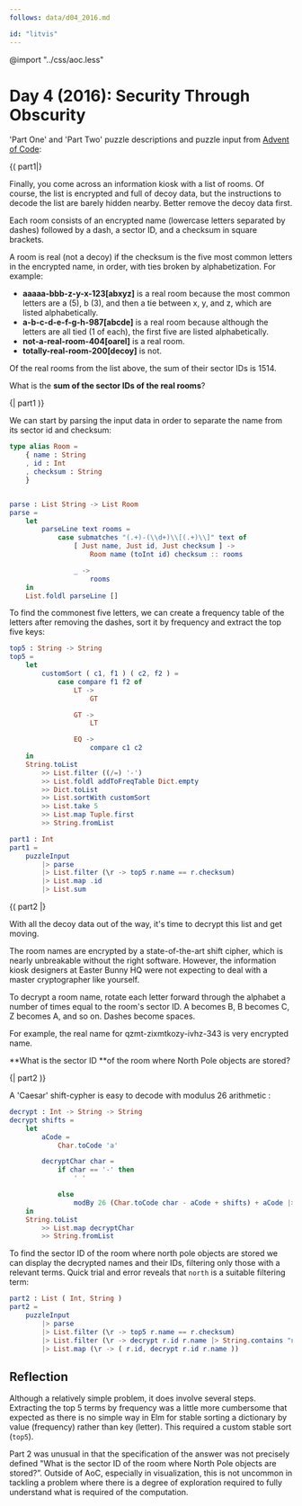 ```yaml
---
follows: data/d04_2016.md

id: "litvis"
---
```


@import "../css/aoc.less"

# Day 4 (2016): Security Through Obscurity

'Part One' and 'Part Two' puzzle descriptions and puzzle input from [Advent of Code](https://adventofcode.com/2016/day/4):

{( part1|}

Finally, you come across an information kiosk with a list of rooms. Of course, the list is encrypted and full of decoy data, but the instructions to decode the list are barely hidden nearby. Better remove the decoy data first.

Each room consists of an encrypted name (lowercase letters separated by dashes) followed by a dash, a sector ID, and a checksum in square brackets.

A room is real (not a decoy) if the checksum is the five most common letters in the encrypted name, in order, with ties broken by alphabetization. For example:

- **aaaaa-bbb-z-y-x-123[abxyz]** is a real room because the most common letters are a (5), b (3), and then a tie between x, y, and z, which are listed alphabetically.
- **a-b-c-d-e-f-g-h-987[abcde]** is a real room because although the letters are all tied (1 of each), the first five are listed alphabetically.
- **not-a-real-room-404[oarel]** is a real room.
- **totally-real-room-200[decoy]** is not.

Of the real rooms from the list above, the sum of their sector IDs is 1514.

What is the **sum of the sector IDs of the real rooms**?

{| part1 )}

We can start by parsing the input data in order to separate the name from its sector id and checksum:

```elm {l}
type alias Room =
    { name : String
    , id : Int
    , checksum : String
    }


parse : List String -> List Room
parse =
    let
        parseLine text rooms =
            case submatches "(.+)-(\\d+)\\[(.+)\\]" text of
                [ Just name, Just id, Just checksum ] ->
                    Room name (toInt id) checksum :: rooms

                _ ->
                    rooms
    in
    List.foldl parseLine []
```

To find the commonest five letters, we can create a frequency table of the letters after removing the dashes, sort it by frequency and extract the top five keys:

```elm {l}
top5 : String -> String
top5 =
    let
        customSort ( c1, f1 ) ( c2, f2 ) =
            case compare f1 f2 of
                LT ->
                    GT

                GT ->
                    LT

                EQ ->
                    compare c1 c2
    in
    String.toList
        >> List.filter ((/=) '-')
        >> List.foldl addToFreqTable Dict.empty
        >> Dict.toList
        >> List.sortWith customSort
        >> List.take 5
        >> List.map Tuple.first
        >> String.fromList
```

```elm {l r}
part1 : Int
part1 =
    puzzleInput
        |> parse
        |> List.filter (\r -> top5 r.name == r.checksum)
        |> List.map .id
        |> List.sum
```

{( part2 |}

With all the decoy data out of the way, it's time to decrypt this list and get moving.

The room names are encrypted by a state-of-the-art shift cipher, which is nearly unbreakable without the right software. However, the information kiosk designers at Easter Bunny HQ were not expecting to deal with a master cryptographer like yourself.

To decrypt a room name, rotate each letter forward through the alphabet a number of times equal to the room's sector ID. A becomes B, B becomes C, Z becomes A, and so on. Dashes become spaces.

For example, the real name for qzmt-zixmtkozy-ivhz-343 is very encrypted name.

**What is the sector ID **of the room where North Pole objects are stored?

{| part2 )}

A 'Caesar' shift-cypher is easy to decode with modulus 26 arithmetic :

```elm {l}
decrypt : Int -> String -> String
decrypt shifts =
    let
        aCode =
            Char.toCode 'a'

        decryptChar char =
            if char == '-' then
                ' '

            else
                modBy 26 (Char.toCode char - aCode + shifts) + aCode |> Char.fromCode
    in
    String.toList
        >> List.map decryptChar
        >> String.fromList
```

To find the sector ID of the room where north pole objects are stored we can display the decrypted names and their IDs, filtering only those with a relevant terms. Quick trial and error reveals that `north` is a suitable filtering term:

```elm {l r}
part2 : List ( Int, String )
part2 =
    puzzleInput
        |> parse
        |> List.filter (\r -> top5 r.name == r.checksum)
        |> List.filter (\r -> decrypt r.id r.name |> String.contains "north")
        |> List.map (\r -> ( r.id, decrypt r.id r.name ))
```

## Reflection

Although a relatively simple problem, it does involve several steps. Extracting the top 5 terms by frequency was a little more cumbersome that expected as there is no simple way in Elm for stable sorting a dictionary by value (frequency) rather than key (letter). This required a custom stable sort (`top5`).

Part 2 was unusual in that the specification of the answer was not precisely defined "What is the sector ID of the room where North Pole objects are stored?”. Outside of AoC, especially in visualization, this is not uncommon in tackling a problem where there is a degree of exploration required to fully understand what is required of the computation.
